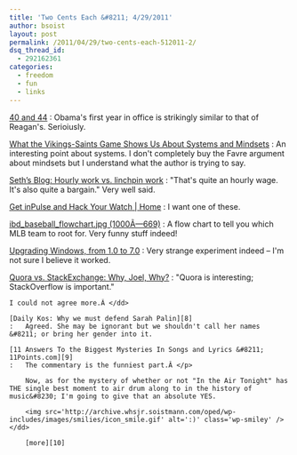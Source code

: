 ```yaml
---
title: 'Two Cents Each &#8211; 4/29/2011'
author: bsoist
layout: post
permalink: /2011/04/29/two-cents-each-512011-2/
dsq_thread_id:
  - 292162361
categories:
  - freedom
  - fun
  - links
---
```

[40 and 44][1]
:   Obama's first year in office is strikingly similar to that of Reagan's. Serioiusly.

[What the Vikings-Saints Game Shows Us About Systems and Mindsets][2]
:   An interesting point about systems. I don't completely buy the Favre argument about mindsets but I understand what the author is trying to say.

[Seth&#8217;s Blog: Hourly work vs. linchpin work][3]
:   "That's quite an hourly wage. It's also quite a bargain." Very well said.

[Get inPulse and Hack Your Watch | Home][4]
:   I want one of these.

[ibd\_baseball\_flowchart.jpg (1000Ã—669)][5]
:   A flow chart to tell you which MLB team to root for. Very funny stuff indeed!

[Upgrading Windows, from 1.0 to 7.0][6]
:   Very strange experiment indeed &#8211; I'm not sure I believe it worked.

[Quora vs. StackExchange: Why, Joel, Why?][7]
:   "Quora is interesting; StackOverflow is important."</p> 
    
    I could not agree more.Â </dd> 
    
    [Daily Kos: Why we must defend Sarah Palin][8]
    :   Agreed. She may be ignorant but we shouldn't call her names &#8211; or bring her gender into it.
    
    [11 Answers To the Biggest Mysteries In Songs and Lyrics &#8211; 11Points.com][9]
    :   The commentary is the funniest part.Â </p> 
        
        Now, as for the mystery of whether or not "In the Air Tonight" has THE single best moment to air drum along to in the history of music&#8230; I'm going to give that an absolute YES.
        
        <img src='http://archive.whsjr.soistmann.com/oped/wp-includes/images/smilies/icon_smile.gif' alt=':)' class='wp-smiley' /> </dd> 
        
        [more][10]

 [1]: http://www.washingtonmonthly.com/archives/individual/2010_01/021968.php
 [2]: http://www.whatsbestnext.com/2010/01/what-the-vikings-saints-game-shows-us-about-systems-and-mindsets/?utm_source=feedburner&utm_medium=feed&utm_campaign=Feed%3A+WhatsBestNext+%28What%27s+Best+Next%29&utm_content=Google+Reader
 [3]: http://sethgodin.typepad.com/seths_blog/2010/06/hourly-work-vs-linchpin-work.html?utm_source=feedburner&utm_medium=feed&utm_campaign=Feed%3A+typepad%2Fsethsmainblog+%28Seth%27s+Blog%29&utm_content=Google+Reader
 [4]: http://www.getinpulse.com/
 [5]: http://cdn3.sbnation.com/imported_assets/666055/ibd_baseball_flowchart.jpg
 [6]: http://kottke.org/11/03/upgrading-windows-from-10-to-70
 [7]: http://techcrunch.com/2011/02/20/quora-vs-stackexchange/?utm_source=feedburner&utm_medium=feed&utm_campaign=Feed%3A+Techcrunch+%28TechCrunch%29
 [8]: http://www.dailykos.com/story/2011/03/27/960371/-Why-we-must-defend-Sarah-Palin?utm_source=feedburner&utm_medium=feed&utm_campaign=Feed%3A+dailykos%2Findex+%28Daily+Kos%29
 [9]: http://www.11points.com/Music/11_Answers_To_the_Biggest_Mysteries_In_Songs_and_Lyrics
 [10]: http://delicious.com/bsoist/o
